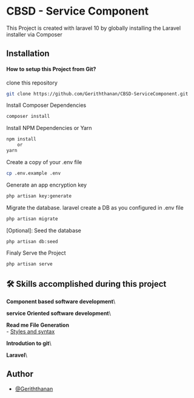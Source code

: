 # CBSD - Service Component

This Project is created with laravel 10 by globally installing the Laravel installer via Composer

## Installation

#### How to setup this Project from Git?

clone this repository
```bash
git clone https://github.com/Geriththanan/CBSD-ServiceComponent.git
```
Install Composer Dependencies

```bash
composer install
```
Install NPM Dependencies or Yarn
```bash
npm install
    or
yarn

```
Create a copy of your .env file
```bash
cp .env.example .env
```
Generate an app encryption key
```bash
php artisan key:generate
```
Migrate the database.
laravel create a DB as you configured in .env file
```bash
php artisan migrate
```
[Optional]: Seed the database
```bash
php artisan db:seed
```
Finaly Serve the Project
```bash
php artisan serve
```

## 🛠 Skills accomplished during this project

**Component based software development**\ 

**service Oriented software development**\

**Read me File Generation**\
    - [Styles and syntax](https://docs.github.com/en/get-started/writing-on-github/getting-started-with-writing-and-formatting-on-github/quickstart-for-writing-on-github)

**Introdution to git**\

**Laravel**\


## Author

- [@Geriththanan](https://github.com/Geriththanan)
